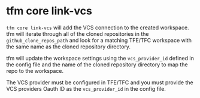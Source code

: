 # tfm core link-vcs

`tfm core link-vcs` will add the VCS connection to the created workspace. tfm will iterate through all of the cloned repositories in the `github_clone_repos_path` and look for a matching TFE/TFC workspace with the same name as the cloned repository directory. 

tfm will update the workspace settings using the `vcs_provider_id` defined in the config file and the name of the cloned repository directory to map the repo to the workspace.

The VCS provider must be configured in TFE/TFC and you must provide the VCS providers Oauth ID as the `vcs_provider_id` in the config file.